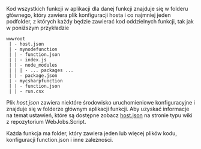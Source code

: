 
Kod wszystkich funkcji w aplikacji dla danej funkcji znajduje się w folderu głównego, który zawiera plik konfiguracji hosta i co najmniej jeden podfolder, z których każdy będzie zawierać kod oddzielnych funkcji, tak jak w poniższym przykładzie

```
wwwroot
 | - host.json
 | - mynodefunction
 | | - function.json
 | | - index.js
 | | - node_modules
 | | | - ... packages ...
 | | - package.json
 | - mycsharpfunction
 | | - function.json
 | | - run.csx
```

Plik *host.json* zawiera niektóre środowisko uruchomieniowe konfiguracyjne i znajduje się w folderze głównym aplikacji funkcji. Aby uzyskać informacje na temat ustawień, które są dostępne zobacz [host.json](https://github.com/Azure/azure-webjobs-sdk-script/wiki/host.json) na stronie typu wiki z repozytorium WebJobs.Script.

Każda funkcja ma folder, który zawiera jeden lub więcej plików kodu, konfiguracji function.json i inne zależności.